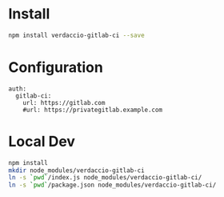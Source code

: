 # Install

```bash
npm install verdaccio-gitlab-ci --save
```
# Configuration
```
auth:
  gitlab-ci:
    url: https://gitlab.com
    #url: https://privategitlab.example.com
```

# Local Dev  

```bash
npm install
mkdir node_modules/verdaccio-gitlab-ci
ln -s `pwd`/index.js node_modules/verdaccio-gitlab-ci/
ln -s `pwd`/package.json node_modules/verdaccio-gitlab-ci/

``` 



